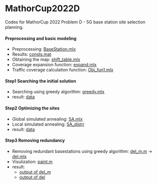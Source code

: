 # MathorCup2022D
Codes for MathorCup 2022 Problem D - 5G base station site selection planning.
#### Preprocessing and basic modeling
- Preprocessing: [BaseStation.mlx](https://github.com/VoyagerXvoyagerx/MathorCup2022D/blob/main/BaseStation.mlx) 
- Results: [consts.mat](https://github.com/VoyagerXvoyagerx/MathorCup2022D/blob/main/consts.mat) 
- Obtaining the map: [shift_table.mlx](https://github.com/VoyagerXvoyagerx/MathorCup2022D/blob/main/shift_table.mlx) 
- Coverage expansion function: [expand.mlx](https://github.com/VoyagerXvoyagerx/MathorCup2022D/blob/main/Obj_fun1.mlx) 
- Traffic coverage calculation function: [Obj_fun1.mlx](https://github.com/VoyagerXvoyagerx/MathorCup2022D/blob/main/Obj_fun1.mlx) 

#### Step1 Searching the initial solution
- Searching using greedy algorithm: [greedy.mlx](https://github.com/VoyagerXvoyagerx/MathorCup2022D/blob/main/greedy.mlx) 
- result: [data](https://github.com/VoyagerXvoyagerx/MathorCup2022D/blob/main/greedy.mat)

#### Step2 Optimizing the sites
- Global simulated annealing: [SA.mlx](https://github.com/VoyagerXvoyagerx/MathorCup2022D/blob/main/SA.mlx) 
- Local simulated annealing: [SA_distri](https://github.com/VoyagerXvoyagerx/MathorCup2022D/blob/main/SA_distri.mlx) 
- result: [data](https://github.com/VoyagerXvoyagerx/MathorCup2022D/blob/main/greedy_2.mat)

#### Step3 Removing redundancy
- Removing redundant basestations using greedy algorithm: [del_m.m](https://github.com/VoyagerXvoyagerx/MathorCup2022D/blob/main/del_m.m)  ->  [del.mlx](https://github.com/VoyagerXvoyagerx/MathorCup2022D/blob/main/del.mlx) 
- Visulization: [paint.m](https://github.com/VoyagerXvoyagerx/MathorCup2022D/blob/main/paint.m)
- result:
  - [output of del_m](https://github.com/VoyagerXvoyagerx/MathorCup2022D/blob/main/greedy_3.mat)
  - [output of del](https://github.com/VoyagerXvoyagerx/MathorCup2022D/blob/main/greedy_4.mat)
